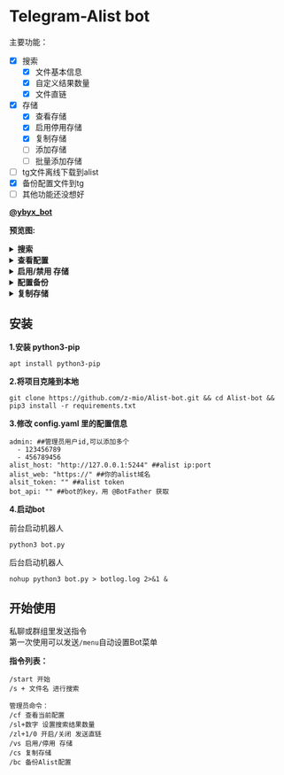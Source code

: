 # Telegram-Alist bot

主要功能：

- [x] 搜索
    - [x] 文件基本信息
    - [x] 自定义结果数量
    - [x] 文件直链
- [x] 存储
	- [x] 查看存储
    - [x] 启用停用存储
    - [x] 复制存储
    - [ ] 添加存储
    - [ ] 批量添加存储
- [ ] tg文件离线下载到alist
- [x] 备份配置文件到tg
- [ ] 其他功能还没想好

**[@ybyx_bot](http://t.me/ybyx_bot)**

**预览图:**

<details>
<summary><b>搜索</b></summary>

![搜索预览图](https://i.328888.xyz/2023/03/11/soMAw.gif)

</details>

<details>
<summary><b>查看配置</b></summary>

![查看配置](https://i.328888.xyz/2023/03/14/9ccqZ.png)

</details>

<details>
<summary><b>启用/禁用 存储</b></summary>

![管理存储](https://i.328888.xyz/2023/03/11/ssyA5.png)

</details>



<details>
<summary><b>配置备份</b></summary>

![配置备份](https://i.328888.xyz/2023/03/13/9V2FL.png)

</details>



<details>
<summary><b>复制存储</b></summary>

自动复制存储为负载均衡，存储排序会自动加1，自动添加存储备注  
`.balance` 后面的数字为当前时间，  
![复制存储](https://i.328888.xyz/2023/03/14/9cAMV.gif)![复制存储](https://i.328888.xyz/2023/03/14/9c08w.png)

</details>


## 安装

**1.安装 python3-pip**

```
apt install python3-pip
```


**2.将项目克隆到本地**
``` 
git clone https://github.com/z-mio/Alist-bot.git && cd Alist-bot && pip3 install -r requirements.txt
```

**3.修改 config.yaml 里的配置信息**

``` 
admin: ##管理员用户id,可以添加多个
  - 123456789
  - 456789456
alist_host: "http://127.0.0.1:5244" ##alist ip:port
alist_web: "https://" ##你的alist域名
alsit_token: "" ##alist token
bot_api: "" ##bot的key，用 @BotFather 获取
```

**4.启动bot**

前台启动机器人

``` 
python3 bot.py
```

后台启动机器人

``` 
nohup python3 bot.py > botlog.log 2>&1 &
```

## 开始使用

私聊或群组里发送指令  
第一次使用可以发送`/menu`自动设置Bot菜单  

**指令列表：**

```
/start 开始
/s + 文件名 进行搜索

管理员命令：
/cf 查看当前配置
/sl+数字 设置搜索结果数量
/zl+1/0 开启/关闭 发送直链
/vs 启用/停用 存储
/cs 复制存储
/bc 备份Alist配置
```



